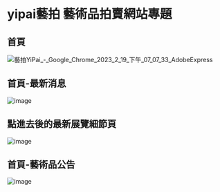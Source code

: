 # yipai藝拍 藝術品拍賣網站專題

## 首頁

![藝拍YiPai_-_Google_Chrome_2023_2_19_下午_07_07_33_AdobeExpress](https://user-images.githubusercontent.com/108204224/219944362-c8399031-1556-4782-88e6-09c3a7af5253.gif)


## 首頁-最新消息

![image](https://user-images.githubusercontent.com/108204224/219942959-a3b5be78-0395-426a-9127-4c9830b526a5.png)

## 點進去後的最新展覽細節頁

![image](https://user-images.githubusercontent.com/108204224/219943008-28ad8399-0607-47ab-9f3c-7a3e271b27a8.png)

## 首頁-藝術品公告

![image](https://user-images.githubusercontent.com/108204224/219943050-09a2e7ec-73cb-46b5-abf9-a8dbfdb3fd6f.png)

